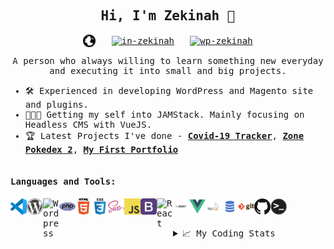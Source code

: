 <samp>
<h2 align="center">Hi, I'm Zekinah 👋</h2>
<p align="center">
<a href="https://www.zekinahlecaros.com/" target="blank"><img align="center" src=https://raw.githubusercontent.com/iconic/open-iconic/master/svg/globe.svg alt="zekinalecaros.com" height="20" width="20" /></a>
&emsp;
<a href="https://ph.linkedin.com/in/zekinah" target="blank"><img align="center" src=https://cdn.jsdelivr.net/npm/simple-icons@3.0.1/icons/linkedin.svg alt="in-zekinah" height="20" width="20" /></a>
  &emsp;
<a href="https://profiles.wordpress.org/zekinah/" target="blank"><img align="center" src=https://cdn.jsdelivr.net/npm/simple-icons@3.0.1/icons/wordpress.svg alt="wp-zekinah" height="20" width="20" /></a>
</p>
<p align="center">
A person who always willing to learn something new everyday and executing it into small and big projects.
</p>

- 🛠 Experienced in developing WordPress and Magento site and plugins.
- 👩🏻‍💻 Getting my self into JAMStack. Mainly focusing on Headless CMS with VueJS.
- 🏆 Latest Projects I've done - **[Covid-19 Tracker](https://github.com/zekinah/pandemiccovid-19)**, **[Zone Pokedex 2](https://github.com/zekinah/zone-pokedex2)**, **[My First Portfolio](https://github.com/zekinah/iamzekinah)** 
<br><br>

#### Languages and Tools:

<img align="left" alt="Visual Studio Code" width="26px" src="https://raw.githubusercontent.com/github/explore/80688e429a7d4ef2fca1e82350fe8e3517d3494d/topics/visual-studio-code/visual-studio-code.png" />
<img align="left" alt="Wordpress" width="26px" src="https://raw.githubusercontent.com/github/explore/80688e429a7d4ef2fca1e82350fe8e3517d3494d/topics/wordpress/wordpress.png" />
<img align="left" alt="Wordpress" width="26px" src="https://avatars.githubusercontent.com/u/168457?s=26" />
<img align="left" alt="PHP" width="26px" src="https://raw.githubusercontent.com/github/explore/80688e429a7d4ef2fca1e82350fe8e3517d3494d/topics/php/php.png" />
<img align="left" alt="HTML5" width="26px" src="https://raw.githubusercontent.com/github/explore/80688e429a7d4ef2fca1e82350fe8e3517d3494d/topics/html/html.png" />
<img align="left" alt="CSS3" width="26px" src="https://raw.githubusercontent.com/github/explore/80688e429a7d4ef2fca1e82350fe8e3517d3494d/topics/css/css.png" />
<img align="left" alt="Sass" width="26px" src="https://raw.githubusercontent.com/github/explore/80688e429a7d4ef2fca1e82350fe8e3517d3494d/topics/sass/sass.png" />
<img align="left" alt="JavaScript" width="26px" src="https://raw.githubusercontent.com/github/explore/80688e429a7d4ef2fca1e82350fe8e3517d3494d/topics/javascript/javascript.png" />
<img align="left" alt="React" width="26px" src="https://raw.githubusercontent.com/github/explore/80688e429a7d4ef2fca1e82350fe8e3517d3494d/topics/bootstrap/bootstrap.png" />
<img align="left" alt="React" width="26px" src="https://avatars.githubusercontent.com/u/22138497?s=26" />
<img align="left" alt="JavaScript" width="26px" src="https://raw.githubusercontent.com/github/explore/80688e429a7d4ef2fca1e82350fe8e3517d3494d/topics/jquery/jquery.png" />
<img align="left" alt="React" width="26px" src="https://raw.githubusercontent.com/github/explore/80688e429a7d4ef2fca1e82350fe8e3517d3494d/topics/vue/vue.png" />
<img align="left" alt="MySQL" width="26px" src="https://raw.githubusercontent.com/github/explore/80688e429a7d4ef2fca1e82350fe8e3517d3494d/topics/mysql/mysql.png" />
<img align="left" alt="SQL" width="26px" src="https://raw.githubusercontent.com/github/explore/80688e429a7d4ef2fca1e82350fe8e3517d3494d/topics/sql/sql.png" />
<img align="left" alt="Git" width="26px" src="https://raw.githubusercontent.com/github/explore/80688e429a7d4ef2fca1e82350fe8e3517d3494d/topics/git/git.png" />
<img align="left" alt="GitHub" width="26px" src="https://raw.githubusercontent.com/github/explore/78df643247d429f6cc873026c0622819ad797942/topics/github/github.png" />
<img align="left" alt="Terminal" width="26px" src="https://raw.githubusercontent.com/github/explore/80688e429a7d4ef2fca1e82350fe8e3517d3494d/topics/terminal/terminal.png" />


<br><br>

<details>
    <summary>📈 My Coding Stats</summary>

<!--START_SECTION:waka-->
![Code Time](http://img.shields.io/badge/Code%20Time-3%2C152%20hrs-blue)

**🐱 My GitHub Data** 

> 📦 179.6 kB Used in GitHub's Storage 
 > 
> 🏆 54 Contributions in the Year 2023
 > 
> 🚫 Not Opted to Hire
 > 
> 📜 30 Public Repositories 
 > 
> 🔑 36 Private Repositories 
 > 
**I'm a Night 🦉** 

```text
🌞 Morning                379 commits         ██░░░░░░░░░░░░░░░░░░░░░░░   06.90 % 
🌆 Daytime                1714 commits        ████████░░░░░░░░░░░░░░░░░   31.20 % 
🌃 Evening                2305 commits        ██████████░░░░░░░░░░░░░░░   41.96 % 
🌙 Night                  1095 commits        █████░░░░░░░░░░░░░░░░░░░░   19.93 % 
```
📅 **I'm Most Productive on Sunday** 

```text
Monday                   642 commits         ███░░░░░░░░░░░░░░░░░░░░░░   11.69 % 
Tuesday                  585 commits         ███░░░░░░░░░░░░░░░░░░░░░░   10.65 % 
Wednesday                683 commits         ███░░░░░░░░░░░░░░░░░░░░░░   12.43 % 
Thursday                 616 commits         ███░░░░░░░░░░░░░░░░░░░░░░   11.21 % 
Friday                   833 commits         ████░░░░░░░░░░░░░░░░░░░░░   15.16 % 
Saturday                 1019 commits        █████░░░░░░░░░░░░░░░░░░░░   18.55 % 
Sunday                   1115 commits        █████░░░░░░░░░░░░░░░░░░░░   20.30 % 
```


📊 **This Week I Spent My Time On** 

```text
💬 Programming Languages: 
PHP                      19 hrs 19 mins      █████████████████░░░░░░░░   66.42 % 
JavaScript               5 hrs 33 mins       █████░░░░░░░░░░░░░░░░░░░░   19.08 % 
CSS                      2 hrs 56 mins       ███░░░░░░░░░░░░░░░░░░░░░░   10.09 % 
HTML                     1 hr 14 mins        █░░░░░░░░░░░░░░░░░░░░░░░░   04.29 % 
Other                    1 min               ░░░░░░░░░░░░░░░░░░░░░░░░░   00.11 % 
```

**I Mostly Code in PHP** 

```text
PHP                      35 repos            ███████████████░░░░░░░░░░   59.32 % 
CSS                      8 repos             ███░░░░░░░░░░░░░░░░░░░░░░   13.56 % 
JavaScript               7 repos             ███░░░░░░░░░░░░░░░░░░░░░░   11.86 % 
HTML                     5 repos             ██░░░░░░░░░░░░░░░░░░░░░░░   08.47 % 
Vue                      4 repos             ██░░░░░░░░░░░░░░░░░░░░░░░   06.78 % 
```




 Last Updated on 19/07/2023 12:23:00 UTC
<!--END_SECTION:waka-->
</details>
</samp>
